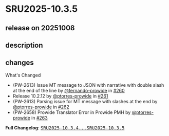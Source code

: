 # SRU2025-10.3.5

## release on 20251008
## description
## changes
What's Changed

* (PW-2613) Issue MT message to JSON with narrative with double slash at the end of the line by <a class="user-mention notranslate" data-hovercard-type="user" data-hovercard-url="/users/fernando-prowide/hovercard" data-octo-click="hovercard-link-click" data-octo-dimensions="link_type:self" href="https://github.com/fernando-prowide">@fernando-prowide</a> in <a class="issue-link js-issue-link" data-error-text="Failed to load title" data-id="3255635596" data-permission-text="Title is private" data-url="https://github.com/prowide/prowide-core/issues/260" data-hovercard-type="pull_request" data-hovercard-url="/prowide/prowide-core/pull/260/hovercard" href="https://github.com/prowide/prowide-core/pull/260">#260</a>
* Release 10.2.12 by <a class="user-mention notranslate" data-hovercard-type="user" data-hovercard-url="/users/ptorres-prowide/hovercard" data-octo-click="hovercard-link-click" data-octo-dimensions="link_type:self" href="https://github.com/ptorres-prowide">@ptorres-prowide</a> in <a class="issue-link js-issue-link" data-error-text="Failed to load title" data-id="3257797625" data-permission-text="Title is private" data-url="https://github.com/prowide/prowide-core/issues/261" data-hovercard-type="pull_request" data-hovercard-url="/prowide/prowide-core/pull/261/hovercard" href="https://github.com/prowide/prowide-core/pull/261">#261</a>
* (PW-2613) Parsing issue for MT message with slashes at the end by <a class="user-mention notranslate" data-hovercard-type="user" data-hovercard-url="/users/ptorres-prowide/hovercard" data-octo-click="hovercard-link-click" data-octo-dimensions="link_type:self" href="https://github.com/ptorres-prowide">@ptorres-prowide</a> in <a class="issue-link js-issue-link" data-error-text="Failed to load title" data-id="3260306080" data-permission-text="Title is private" data-url="https://github.com/prowide/prowide-core/issues/262" data-hovercard-type="pull_request" data-hovercard-url="/prowide/prowide-core/pull/262/hovercard" href="https://github.com/prowide/prowide-core/pull/262">#262</a>
* (PW-2658) Prowide Translator Error in Prowide PMH by <a class="user-mention notranslate" data-hovercard-type="user" data-hovercard-url="/users/ptorres-prowide/hovercard" data-octo-click="hovercard-link-click" data-octo-dimensions="link_type:self" href="https://github.com/ptorres-prowide">@ptorres-prowide</a> in <a class="issue-link js-issue-link" data-error-text="Failed to load title" data-id="3305029884" data-permission-text="Title is private" data-url="https://github.com/prowide/prowide-core/issues/263" data-hovercard-type="pull_request" data-hovercard-url="/prowide/prowide-core/pull/263/hovercard" href="https://github.com/prowide/prowide-core/pull/263">#263</a>

<strong>Full Changelog</strong>: <a class="commit-link" href="https://github.com/prowide/prowide-core/compare/SRU2025-10.3.4...SRU2025-10.3.5"><tt>SRU2025-10.3.4...SRU2025-10.3.5</tt></a>

